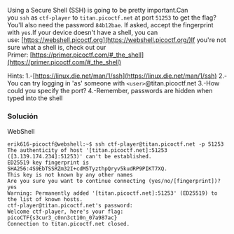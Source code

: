 Using a Secure Shell (SSH) is going to be pretty important.Can you `ssh` as `ctf-player` to `titan.picoctf.net` at port `51253` to get the flag?You'll also need the password `84b12bae`. If asked, accept the fingerprint with `yes`.If your device doesn't have a shell, you can use: [https://webshell.picoctf.org](https://webshell.picoctf.org/)If you're not sure what a shell is, check out our Primer: [https://primer.picoctf.com/#_the_shell](https://primer.picoctf.com/#_the_shell)

Hints:
1.-[https://linux.die.net/man/1/ssh](https://linux.die.net/man/1/ssh)
2.-You can try logging in 'as' someone with `<user>`@titan.picoctf.net
3.-How could you specify the port?
4.-Remember, passwords are hidden when typed into the shell

### Solución
WebShell
```
erik616-picoctf@webshell:~$ ssh ctf-player@titan.picoctf.net -p 51253
The authenticity of host '[titan.picoctf.net]:51253 ([3.139.174.234]:51253)' can't be established.
ED25519 key fingerprint is SHA256:4S9EbTSSRZm32I+cdM5TyzthpQryv5kudRP9PIKT7XQ.
This key is not known by any other names
Are you sure you want to continue connecting (yes/no/[fingerprint])? yes
Warning: Permanently added '[titan.picoctf.net]:51253' (ED25519) to the list of known hosts.
ctf-player@titan.picoctf.net's password: 
Welcome ctf-player, here's your flag: picoCTF{s3cur3_c0nn3ct10n_07a987ac}
Connection to titan.picoctf.net closed.
```